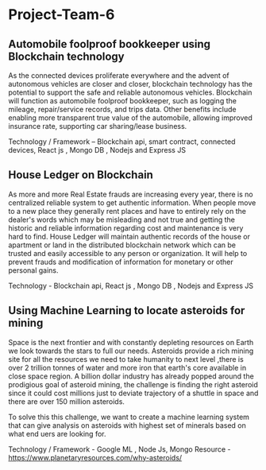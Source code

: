 # Project-Team-6

## Automobile foolproof bookkeeper using Blockchain technology
 
As the connected devices proliferate everywhere and the advent of autonomous vehicles are closer and closer, blockchain technology has the potential to support the safe and reliable autonomous vehicles. Blockchain will function as automobile foolproof bookkeeper, such as logging the mileage, repair/service records, and trips data. Other benefits include enabling more transparent true value of the automobile, allowing improved insurance rate, supporting car sharing/lease business.
 
Technology / Framework – Blockchain api, smart contract, connected devices, React js , Mongo DB , Nodejs and Express JS
 


## House Ledger on Blockchain

As more and more Real Estate frauds are increasing every year, there is no centralized reliable system to get authentic information. When people move to a new place they generally rent places and have to entirely rely on the dealer's words which may be misleading and not true and getting the historic and reliable information regarding cost and maintenance is very hard to find.
House Ledger will maintain authentic records of the house or apartment or land in the distributed blockchain network which can be trusted and easily accessible to any person or organization. It will help to prevent frauds and modification of information for monetary or other personal gains.

Technology - Blockchain api, React js , Mongo DB , Nodejs and Express JS

## Using Machine Learning to locate asteroids for mining

Space is the next frontier and with constantly depleting resources on Earth we look towards the stars to full our needs. Asteroids provide a rich mining site for all the resources we need to take humanity to next level ,there is over 2 trillion tonnes of water and more iron that earth's core available in close space region. A billion dollar industry has already popped around the prodigious goal of asteroid mining, the challenge is finding the right asteroid since it could cost millions just to deviate trajectory of a shuttle in space and there are over 150 million asteroids.

To solve this this challenge, we want to create a machine learning system that can give analysis on asteroids with highest set of minerals based on what end uers are looking for.

Technology / Framework - Google ML , Node Js, Mongo 
Resource - https://www.planetaryresources.com/why-asteroids/
